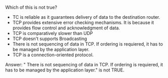 Which of this is not true?

- TC is reliable as it guarantees delivery of data to the destination router.
- TCP provides extensive error checking mechanisms. It is because it provides flow control and acknowledgment of data.
- TCP is comparatively slower than UDP
- TCP doesn't supports Broadcasting
- There is not sequencing of data in TCP. If ordering is requiered, it has to be managed by the application layer.
- TCP is a connection-oriented protocol.

Answer: " There is not sequencing of data in TCP. If ordering is requiered, it has to be managed by the application layer." is not TRUE.


